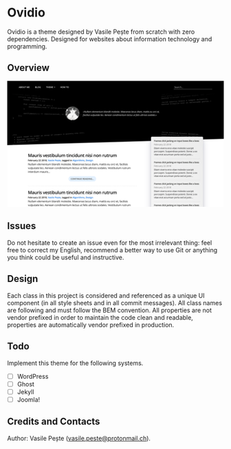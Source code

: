 # Ovidio
Ovidio is a theme designed by Vasile Pește from scratch with zero dependencies.
Designed for websites about information technology and programming.

## Overview
![](screenshots/16:08:2018.png)

## Issues
Do not hesitate to create an issue even for the most irrelevant thing: feel free to correct my English, recommend a better way to use Git or anything you think could be useful and instructive.

## Design
Each class in this project is considered and referenced as a unique UI component (in all style sheets and in all commit messages). All class names are following and must follow the BEM convention. All properties are not vendor prefixed in order to maintain the code clean and readable, properties are automatically vendor prefixed in production.

## Todo
Implement this theme for the following systems.
- [ ] WordPress
- [ ] Ghost
- [ ] Jekyll
- [ ] Joomla!

## Credits and Contacts
Author: Vasile Pește (vasile.peste@protonmail.ch).